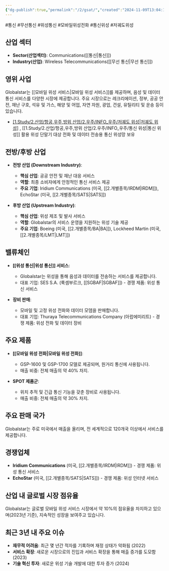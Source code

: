 ```yaml
---
{"dg-publish":true,"permalink":"/2/gsat/","created":"2024-11-09T13:04:12.665+09:00","updated":"2025-06-03T20:05:59.327+09:00"}
---
```


#통신 #무선통신 #위성통신 #모바일위성전화 #통신위성 #저궤도위성

## 산업 섹터

- **Sector(산업섹터)**: Communications([[통신\|통신]])
- **Industry(산업)**: Wireless Telecommunications([[무선 통신\|무선 통신]])

## 영위 사업

Globalstar는 [[모바일 위성 서비스\|모바일 위성 서비스]]를 제공하며, 음성 및 데이터 통신 서비스를 다양한 시장에 제공합니다. 주요 시장으로는 레크리에이션, 정부, 공공 안전, 재난 구호, 석유 및 가스, 해양 및 어업, 자연 자원, 광업, 건설, 유틸리티 및 운송 등이 있습니다.

- [[1.Study/2.산업/항공,우주,방위 산업/2.우주/INFO_우주/저궤도 위성\|저궤도 위성]](LEO) , [[1.Study/2.산업/항공,우주,방위 산업/2.우주/INFO_우주/통신 위성\|통신 위성]] 활용 위성 단말기 대상 전화 및 데이터 전송용 통신 위성망 보유

## 전방/후방 산업

- **전방 산업 (Downstream Industry)**:
    
    - **핵심 산업**: 공공 안전 및 재난 대응 서비스
    - **역할**: 최종 소비자에게 안정적인 통신 서비스 제공
    - **주요 기업**: Iridium Communications (미국, [[2.개별종목/IRDM\|IRDM]]), EchoStar (미국, [[2.개별종목/SATS\|SATS]])
    
- **후방 산업 (Upstream Industry)**:
    
    - **핵심 산업**: 위성 제조 및 발사 서비스
    - **역할**: Globalstar의 서비스 운영을 지원하는 위성 기술 제공
    - **주요 기업**: Boeing (미국, [[2.개별종목/BA\|BA]]), Lockheed Martin (미국, [[2.개별종목/LMT\|LMT]])
    

## 밸류체인

- **[[위성 통신\|위성 통신]] 서비스**:
    
    - Globalstar는 위성을 통해 음성과 데이터를 전송하는 서비스를 제공합니다.
    - 대표 기업: SES S.A. (룩셈부르크, [[SGBAF\|SGBAF]]) - 경쟁 제품: 위성 통신 서비스
    
- **장비 판매**:
    
    - 모바일 및 고정 위성 전화와 데이터 모뎀을 판매합니다.
    - 대표 기업: Thuraya Telecommunications Company (아랍에미리트) - 경쟁 제품: 위성 전화 및 데이터 장비
    

## 주요 제품

- **[[모바일 위성 전화\|모바일 위성 전화]]**:
    
    - GSP-1600 및 GSP-1700 모델로 제공되며, 원거리 통신에 사용됩니다.
    - 매출 비중: 전체 매출의 약 40% 차지.
    
- **SPOT 제품군**:
    
    - 위치 추적 및 긴급 통신 기능을 갖춘 장비로 사용됩니다.
    - 매출 비중: 전체 매출의 약 30% 차지.
    

## 주요 판매 국가

Globalstar는 주로 미국에서 매출을 올리며, 전 세계적으로 120개국 이상에서 서비스를 제공합니다.

## 경쟁업체

- **Iridium Communications** (미국, [[2.개별종목/IRDM\|IRDM]]) - 경쟁 제품: 위성 통신 서비스
- **EchoStar** (미국, [[2.개별종목/SATS\|SATS]]) - 경쟁 제품: 위성 인터넷 서비스

## 산업 내 글로벌 시장 점유율

Globalstar는 글로벌 모바일 위성 서비스 시장에서 약 10%의 점유율을 차지하고 있으며(2023년 기준), 지속적인 성장을 보여주고 있습니다.

## 최근 3년 내 주요 이슈

- **재무적 어려움**: 최근 몇 년간 적자를 기록하며 재정 상태가 악화됨 (2022)
- **서비스 확장**: 새로운 시장으로의 진입과 서비스 확장을 통해 매출 증가를 도모함 (2023)
- **기술 혁신 투자**: 새로운 위성 기술 개발에 대한 투자 증가 (2024)
